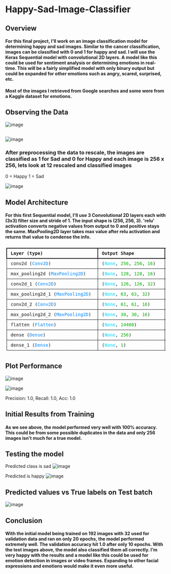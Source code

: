 # Happy-Sad-Image-Classifier

## Overview

#### For this final project, I'll work on an image classification model for determining happy and sad images. Similar to the cancer classification, images can be classified with 0 and 1 for happy and sad. I will use the Keras Sequential model with convolutional 2D layers. A model like this could be used for sentiment analysis or determining emotions in real-time. This will be a fairly simplified model with only binary output but could be expanded for other emotions such as angry, scared, surprised, etc.

#### Most of the images I retrieved from Google searches and some were from a Kaggle dataset for emotions. 

## Observing the Data

![image](https://github.com/friedunit/Happy-Sad-Image-Classifier/assets/10797098/21276246-f21c-4e59-95c2-cd88dae4bf3d)

##
![image](https://github.com/friedunit/Happy-Sad-Image-Classifier/assets/10797098/f3192ad5-40b1-4b83-b3cd-5bea973c032e)

### After preprocessing the data to rescale, the images are classified as 1 for Sad and 0 for Happy and each image is 256 x 256, lets look at 12 rescaled and classified images

0 = Happy
1 = Sad

![image](https://github.com/friedunit/Happy-Sad-Image-Classifier/assets/10797098/274464bf-3622-4cc8-8da3-b99ecadf6409)

## Model Architecture

#### For this first Sequential model, I'll use 3 Convolutional 2D layers each with (3x3) filter size and stride of 1. The input shape is (256, 256, 3). 'relu' activation converts negative values from output to 0 and positive stays the same. MaxPooling2D layer takes max value after relu activation and returns that value to condense the info.

<pre style="white-space:pre;overflow-x:auto;line-height:normal;font-family:Menlo,'DejaVu Sans Mono',consolas,'Courier New',monospace">┏━━━━━━━━━━━━━━━━━━━━━━━━━━━━━━━━━┳━━━━━━━━━━━━━━━━━━━━━━━━┳━━━━━━━━━━━━━━━┓
┃<span style="font-weight: bold"> Layer (type)                    </span>┃<span style="font-weight: bold"> Output Shape           </span>┃<span style="font-weight: bold">       Param # </span>┃
┡━━━━━━━━━━━━━━━━━━━━━━━━━━━━━━━━━╇━━━━━━━━━━━━━━━━━━━━━━━━╇━━━━━━━━━━━━━━━┩
│ conv2d (<span style="color: #0087ff; text-decoration-color: #0087ff">Conv2D</span>)                 │ (<span style="color: #00d7ff; text-decoration-color: #00d7ff">None</span>, <span style="color: #00af00; text-decoration-color: #00af00">256</span>, <span style="color: #00af00; text-decoration-color: #00af00">256</span>, <span style="color: #00af00; text-decoration-color: #00af00">16</span>)   │           <span style="color: #00af00; text-decoration-color: #00af00">448</span> │
├─────────────────────────────────┼────────────────────────┼───────────────┤
│ max_pooling2d (<span style="color: #0087ff; text-decoration-color: #0087ff">MaxPooling2D</span>)    │ (<span style="color: #00d7ff; text-decoration-color: #00d7ff">None</span>, <span style="color: #00af00; text-decoration-color: #00af00">128</span>, <span style="color: #00af00; text-decoration-color: #00af00">128</span>, <span style="color: #00af00; text-decoration-color: #00af00">16</span>)   │             <span style="color: #00af00; text-decoration-color: #00af00">0</span> │
├─────────────────────────────────┼────────────────────────┼───────────────┤
│ conv2d_1 (<span style="color: #0087ff; text-decoration-color: #0087ff">Conv2D</span>)               │ (<span style="color: #00d7ff; text-decoration-color: #00d7ff">None</span>, <span style="color: #00af00; text-decoration-color: #00af00">126</span>, <span style="color: #00af00; text-decoration-color: #00af00">126</span>, <span style="color: #00af00; text-decoration-color: #00af00">32</span>)   │         <span style="color: #00af00; text-decoration-color: #00af00">4,640</span> │
├─────────────────────────────────┼────────────────────────┼───────────────┤
│ max_pooling2d_1 (<span style="color: #0087ff; text-decoration-color: #0087ff">MaxPooling2D</span>)  │ (<span style="color: #00d7ff; text-decoration-color: #00d7ff">None</span>, <span style="color: #00af00; text-decoration-color: #00af00">63</span>, <span style="color: #00af00; text-decoration-color: #00af00">63</span>, <span style="color: #00af00; text-decoration-color: #00af00">32</span>)     │             <span style="color: #00af00; text-decoration-color: #00af00">0</span> │
├─────────────────────────────────┼────────────────────────┼───────────────┤
│ conv2d_2 (<span style="color: #0087ff; text-decoration-color: #0087ff">Conv2D</span>)               │ (<span style="color: #00d7ff; text-decoration-color: #00d7ff">None</span>, <span style="color: #00af00; text-decoration-color: #00af00">61</span>, <span style="color: #00af00; text-decoration-color: #00af00">61</span>, <span style="color: #00af00; text-decoration-color: #00af00">16</span>)     │         <span style="color: #00af00; text-decoration-color: #00af00">4,624</span> │
├─────────────────────────────────┼────────────────────────┼───────────────┤
│ max_pooling2d_2 (<span style="color: #0087ff; text-decoration-color: #0087ff">MaxPooling2D</span>)  │ (<span style="color: #00d7ff; text-decoration-color: #00d7ff">None</span>, <span style="color: #00af00; text-decoration-color: #00af00">30</span>, <span style="color: #00af00; text-decoration-color: #00af00">30</span>, <span style="color: #00af00; text-decoration-color: #00af00">16</span>)     │             <span style="color: #00af00; text-decoration-color: #00af00">0</span> │
├─────────────────────────────────┼────────────────────────┼───────────────┤
│ flatten (<span style="color: #0087ff; text-decoration-color: #0087ff">Flatten</span>)               │ (<span style="color: #00d7ff; text-decoration-color: #00d7ff">None</span>, <span style="color: #00af00; text-decoration-color: #00af00">14400</span>)          │             <span style="color: #00af00; text-decoration-color: #00af00">0</span> │
├─────────────────────────────────┼────────────────────────┼───────────────┤
│ dense (<span style="color: #0087ff; text-decoration-color: #0087ff">Dense</span>)                   │ (<span style="color: #00d7ff; text-decoration-color: #00d7ff">None</span>, <span style="color: #00af00; text-decoration-color: #00af00">256</span>)            │     <span style="color: #00af00; text-decoration-color: #00af00">3,686,656</span> │
├─────────────────────────────────┼────────────────────────┼───────────────┤
│ dense_1 (<span style="color: #0087ff; text-decoration-color: #0087ff">Dense</span>)                 │ (<span style="color: #00d7ff; text-decoration-color: #00d7ff">None</span>, <span style="color: #00af00; text-decoration-color: #00af00">1</span>)              │           <span style="color: #00af00; text-decoration-color: #00af00">257</span> │
└─────────────────────────────────┴────────────────────────┴───────────────┘
</pre>

## Plot Performance

![image](https://github.com/friedunit/Happy-Sad-Image-Classifier/assets/10797098/f8cc658d-ef45-4156-884a-903f9813faad)

![image](https://github.com/friedunit/Happy-Sad-Image-Classifier/assets/10797098/053436b3-a549-474e-a032-7055454aadf9)

Precision: 1.0, Recall: 1.0, Acc: 1.0

## Initial Results from Training

#### As we see above, the model performed very well with 100% accuracy. This could be from some possible duplicates in the data and only 256 images isn't much for a true model. 

## Testing the model

Predicted class is sad
![image](https://github.com/friedunit/Happy-Sad-Image-Classifier/assets/10797098/b1548251-9512-4c7e-abd5-4f61780ae997)

Predicted is happy
![image](https://github.com/friedunit/Happy-Sad-Image-Classifier/assets/10797098/f169a5bf-ae4f-424d-b164-3ee3b9870aa8)

## Predicted values vs True labels on Test batch

![image](https://github.com/friedunit/Happy-Sad-Image-Classifier/assets/10797098/8a02da4d-6662-4684-b1f2-af8e7db44e8e)

## Conclusion

#### With the initial model being trained on 192 images with 32 used for validation data and ran on only 20 epochs, the model performed extremely well. The validation accuracy hit 1.0 after only 10 epochs. With the test images above, the model also classified them all correctly. I'm very happy with the results and a model like this could be used for emotion detection in images or video frames. Expanding to other facial expressions and emotions would make it even more useful.
